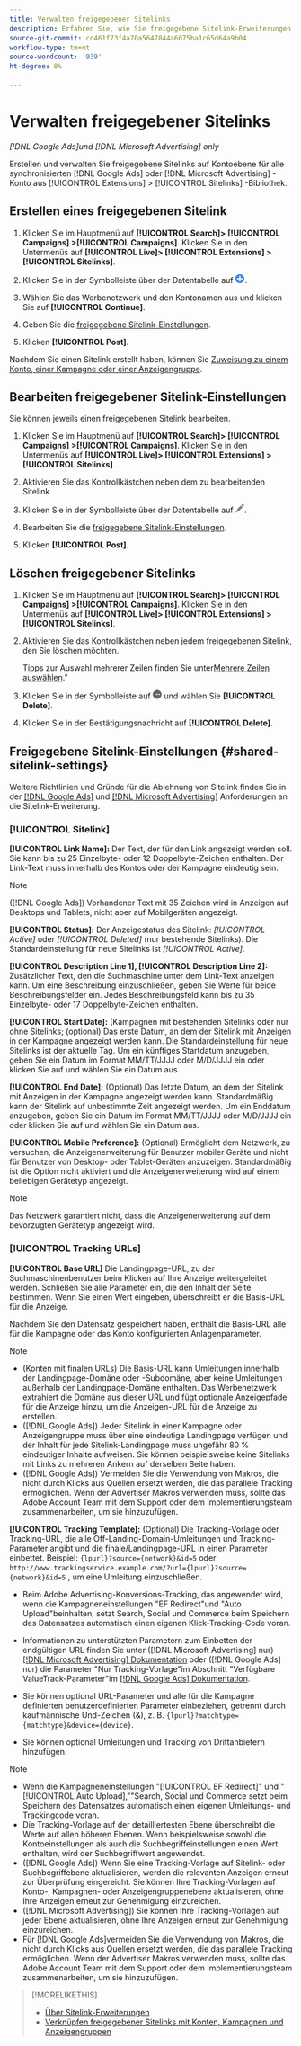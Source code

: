 ```yaml
---
title: Verwalten freigegebener Sitelinks
description: Erfahren Sie, wie Sie freigegebene Sitelink-Erweiterungen erstellen und verwalten.
source-git-commit: cd461f73f4a70a5647844a6075ba1c65d64a9b04
workflow-type: tm+mt
source-wordcount: '939'
ht-degree: 0%

---
```


# Verwalten freigegebener Sitelinks

*[!DNL Google Ads]und [!DNL Microsoft Advertising] only*

Erstellen und verwalten Sie freigegebene Sitelinks auf Kontoebene für alle synchronisierten [!DNL Google Ads] oder [!DNL Microsoft Advertising] -Konto aus [!UICONTROL Extensions] > [!UICONTROL Sitelinks] -Bibliothek.

## Erstellen eines freigegebenen Sitelink

1. Klicken Sie im Hauptmenü auf **[!UICONTROL Search]> [!UICONTROL Campaigns] >[!UICONTROL Campaigns]**. Klicken Sie in den Untermenüs auf **[!UICONTROL Live]> [!UICONTROL Extensions] >[!UICONTROL Sitelinks]**.

1. Klicken Sie in der Symbolleiste über der Datentabelle auf ![Erstellen](/help/search-social-commerce/assets/add.png "Erstellen").

1. Wählen Sie das Werbenetzwerk und den Kontonamen aus und klicken Sie auf **[!UICONTROL Continue]**.

1. Geben Sie die [freigegebene Sitelink-Einstellungen](#shared-sitelink-settings).

1. Klicken **[!UICONTROL Post]**.

Nachdem Sie einen Sitelink erstellt haben, können Sie [Zuweisung zu einem Konto, einer Kampagne oder einer Anzeigengruppe](sitelink-extension-associate.md).

## Bearbeiten freigegebener Sitelink-Einstellungen

Sie können jeweils einen freigegebenen Sitelink bearbeiten.

1. Klicken Sie im Hauptmenü auf **[!UICONTROL Search]> [!UICONTROL Campaigns] >[!UICONTROL Campaigns]**. Klicken Sie in den Untermenüs auf **[!UICONTROL Live]> [!UICONTROL Extensions] >[!UICONTROL Sitelinks]**.

1. Aktivieren Sie das Kontrollkästchen neben dem zu bearbeitenden Sitelink.

1. Klicken Sie in der Symbolleiste über der Datentabelle auf ![Bearbeiten](/help/search-social-commerce/assets/edit.png "Bearbeiten").

1. Bearbeiten Sie die [freigegebene Sitelink-Einstellungen](#shared-sitelink-settings).

1. Klicken **[!UICONTROL Post]**.

## Löschen freigegebener Sitelinks

1. Klicken Sie im Hauptmenü auf **[!UICONTROL Search]> [!UICONTROL Campaigns] >[!UICONTROL Campaigns]**. Klicken Sie in den Untermenüs auf **[!UICONTROL Live]> [!UICONTROL Extensions] >[!UICONTROL Sitelinks]**.

1. Aktivieren Sie das Kontrollkästchen neben jedem freigegebenen Sitelink, den Sie löschen möchten.

   Tipps zur Auswahl mehrerer Zeilen finden Sie unter[Mehrere Zeilen auswählen](/help/search-social-commerce/common-tasks/navigation-editing-selection/multiple-rows-select.md).&quot;

1. Klicken Sie in der Symbolleiste auf ![Mehr](/help/search-social-commerce/assets/more.png "Mehr") und wählen Sie **[!UICONTROL Delete]**.

1. Klicken Sie in der Bestätigungsnachricht auf **[!UICONTROL Delete]**.

## Freigegebene Sitelink-Einstellungen {#shared-sitelink-settings}

Weitere Richtlinien und Gründe für die Ablehnung von Sitelink finden Sie in der [[!DNL Google Ads]](https://support.google.com/adspolicy/answer/1054210) und [[!DNL Microsoft Advertising]](https://about.ads.microsoft.com/en-us/resources/policies/ad-extensions-policies) Anforderungen an die Sitelink-Erweiterung.

### [!UICONTROL Sitelink]

**[!UICONTROL Link Name]:** Der Text, der für den Link angezeigt werden soll. Sie kann bis zu 25 Einzelbyte- oder 12 Doppelbyte-Zeichen enthalten. Der Link-Text muss innerhalb des Kontos oder der Kampagne eindeutig sein.

>[!NOTE]
>
>([!DNL Google Ads]) Vorhandener Text mit 35 Zeichen wird in Anzeigen auf Desktops und Tablets, nicht aber auf Mobilgeräten angezeigt.

**[!UICONTROL Status]:** Der Anzeigestatus des Sitelink:  *[!UICONTROL Active]* oder *[!UICONTROL Deleted]* (nur bestehende Sitelinks). Die Standardeinstellung für neue Sitelinks ist *[!UICONTROL Active]*.

**[!UICONTROL Description Line 1], [!UICONTROL Description Line 2]:** Zusätzlicher Text, den die Suchmaschine unter dem Link-Text anzeigen kann. Um eine Beschreibung einzuschließen, geben Sie Werte für beide Beschreibungsfelder ein. Jedes Beschreibungsfeld kann bis zu 35 Einzelbyte- oder 17 Doppelbyte-Zeichen enthalten.

**[!UICONTROL Start Date]:** (Kampagnen mit bestehenden Sitelinks oder nur ohne Sitelinks; (optional) Das erste Datum, an dem der Sitelink mit Anzeigen in der Kampagne angezeigt werden kann. Die Standardeinstellung für neue Sitelinks ist der aktuelle Tag. Um ein künftiges Startdatum anzugeben, geben Sie ein Datum im Format MM/TT/JJJJ oder M/D/JJJJ ein oder klicken Sie auf und wählen Sie ein Datum aus.

**[!UICONTROL End Date]:** (Optional) Das letzte Datum, an dem der Sitelink mit Anzeigen in der Kampagne angezeigt werden kann. Standardmäßig kann der Sitelink auf unbestimmte Zeit angezeigt werden. Um ein Enddatum anzugeben, geben Sie ein Datum im Format MM/TT/JJJJ oder M/D/JJJJ ein oder klicken Sie auf und wählen Sie ein Datum aus.

**[!UICONTROL Mobile Preference]:** (Optional) Ermöglicht dem Netzwerk, zu versuchen, die Anzeigenerweiterung für Benutzer mobiler Geräte und nicht für Benutzer von Desktop- oder Tablet-Geräten anzuzeigen. Standardmäßig ist die Option nicht aktiviert und die Anzeigenerweiterung wird auf einem beliebigen Gerätetyp angezeigt.

>[!NOTE]
>
>Das Netzwerk garantiert nicht, dass die Anzeigenerweiterung auf dem bevorzugten Gerätetyp angezeigt wird.

### [!UICONTROL Tracking URLs]

**[!UICONTROL Base URL]** Die Landingpage-URL, zu der Suchmaschinenbenutzer beim Klicken auf Ihre Anzeige weitergeleitet werden. Schließen Sie alle Parameter ein, die den Inhalt der Seite bestimmen. Wenn Sie einen Wert eingeben, überschreibt er die Basis-URL für die Anzeige.

Nachdem Sie den Datensatz gespeichert haben, enthält die Basis-URL alle für die Kampagne oder das Konto konfigurierten Anlagenparameter.

>[!NOTE]
>
>* (Konten mit finalen URLs) Die Basis-URL kann Umleitungen innerhalb der Landingpage-Domäne oder -Subdomäne, aber keine Umleitungen außerhalb der Landingpage-Domäne enthalten. Das Werbenetzwerk extrahiert die Domäne aus dieser URL und fügt optionale Anzeigepfade für die Anzeige hinzu, um die Anzeigen-URL für die Anzeige zu erstellen.
>* ([!DNL Google Ads]) Jeder Sitelink in einer Kampagne oder Anzeigengruppe muss über eine eindeutige Landingpage verfügen und der Inhalt für jede Sitelink-Landingpage muss ungefähr 80 % eindeutiger Inhalte aufweisen. Sie können beispielsweise keine Sitelinks mit Links zu mehreren Ankern auf derselben Seite haben.
>* ([!DNL Google Ads]) Vermeiden Sie die Verwendung von Makros, die nicht durch Klicks aus Quellen ersetzt werden, die das parallele Tracking ermöglichen. Wenn der Advertiser Makros verwenden muss, sollte das Adobe Account Team mit dem Support oder dem Implementierungsteam zusammenarbeiten, um sie hinzuzufügen.


**[!UICONTROL Tracking Template]:** (Optional) Die Tracking-Vorlage oder Tracking-URL, die alle Off-Landing-Domain-Umleitungen und Tracking-Parameter angibt und die finale/Landingpage-URL in einen Parameter einbettet. Beispiel: `{lpurl}?source={network}&id=5` oder `http://www.trackingservice.example.com/?url={lpurl}?source={network}&id=5` , um eine Umleitung einzuschließen.

* Beim Adobe Advertising-Konversions-Tracking, das angewendet wird, wenn die Kampagneneinstellungen &quot;EF Redirect&quot;und &quot;Auto Upload&quot;beinhalten, setzt Search, Social und Commerce beim Speichern des Datensatzes automatisch einen eigenen Klick-Tracking-Code voran.

* Informationen zu unterstützten Parametern zum Einbetten der endgültigen URL finden Sie unter ([!DNL Microsoft Advertising] nur) [[!DNL Microsoft Advertising] Dokumentation](https://help.ads.microsoft.com/#apex/3/en/56799) oder ([!DNL Google Ads] nur) die Parameter &quot;Nur Tracking-Vorlage&quot;im Abschnitt &quot;Verfügbare ValueTrack-Parameter&quot;im [[!DNL Google Ads] Dokumentation](https://support.google.com/google-ads/answer/6305348).

* Sie können optional URL-Parameter und alle für die Kampagne definierten benutzerdefinierten Parameter einbeziehen, getrennt durch kaufmännische Und-Zeichen (&amp;), z. B. `{lpurl}?matchtype={matchtype}&device={device}`.

* Sie können optional Umleitungen und Tracking von Drittanbietern hinzufügen.

>[!NOTE]
>
>* Wenn die Kampagneneinstellungen &quot;[!UICONTROL EF Redirect]&quot; und &quot;[!UICONTROL Auto Upload],&quot;&quot;Search, Social und Commerce setzt beim Speichern des Datensatzes automatisch einen eigenen Umleitungs- und Trackingcode voran.
>* Die Tracking-Vorlage auf der detailliertesten Ebene überschreibt die Werte auf allen höheren Ebenen. Wenn beispielsweise sowohl die Kontoeinstellungen als auch die Suchbegriffeinstellungen einen Wert enthalten, wird der Suchbegriffwert angewendet.
>* ([!DNL Google Ads]) Wenn Sie eine Tracking-Vorlage auf Sitelink- oder Suchbegriffebene aktualisieren, werden die relevanten Anzeigen erneut zur Überprüfung eingereicht. Sie können Ihre Tracking-Vorlagen auf Konto-, Kampagnen- oder Anzeigengruppenebene aktualisieren, ohne Ihre Anzeigen erneut zur Genehmigung einzureichen.
>* ([!DNL Microsoft Advertising]) Sie können Ihre Tracking-Vorlagen auf jeder Ebene aktualisieren, ohne Ihre Anzeigen erneut zur Genehmigung einzureichen.
>* Für [!DNL Google Ads]vermeiden Sie die Verwendung von Makros, die nicht durch Klicks aus Quellen ersetzt werden, die das parallele Tracking ermöglichen. Wenn der Advertiser Makros verwenden muss, sollte das Adobe Account Team mit dem Support oder dem Implementierungsteam zusammenarbeiten, um sie hinzuzufügen.


>[!MORELIKETHIS]
>
>* [Über Sitelink-Erweiterungen](sitelink-extension-about.md)
>* [Verknüpfen freigegebener Sitelinks mit Konten, Kampagnen und Anzeigengruppen](sitelink-extension-associate.md)

